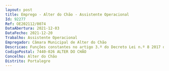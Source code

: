 ```yaml
--- 
layout: post
title: Emprego - Alter do Chão - Assistente Operacional
Id: 92277
Ref: OE202112/0074
DataAbertura: 2021-12-03
DataFecho: 2021-12-20
Trabalho: Assistente Operacional
Empregador: Câmara Municipal de Alter do Chão
Descricao: Funções constantes no artigo 3.º do Decreto Lei n.º 8 2017 de 9 de janeiro e o desenvolvimento dos conteúdos funcionais, respeitantes à carreira e categoria de assistente operacional, estabelecidos e descritos no Anexo da LGTFP
CodigoPostal: 7440-026 ALTER DO CHÃO
Concelho: Alter do Chão
Distrito: Portalegre
--- 
```

